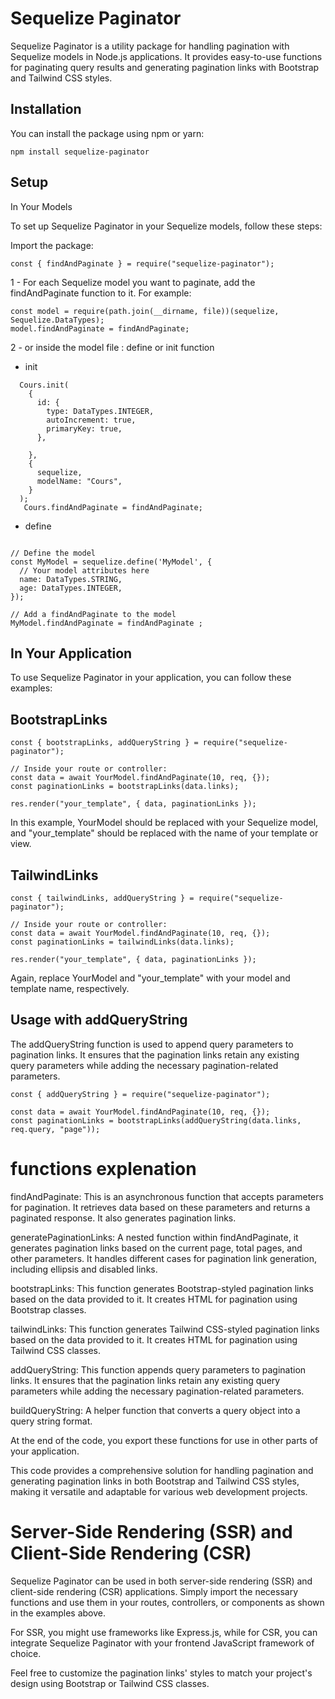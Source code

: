 # Sequelize Paginator

Sequelize Paginator is a utility package for handling pagination with Sequelize models in Node.js applications. It provides easy-to-use functions for paginating query results and generating pagination links with Bootstrap and Tailwind CSS styles.

## Installation

You can install the package using npm or yarn:

```
npm install sequelize-paginator
```


## Setup
In Your Models

To set up Sequelize Paginator in your Sequelize models, follow these steps:

Import the package:

```
const { findAndPaginate } = require("sequelize-paginator");
```
1 - For each Sequelize model you want to paginate, add the findAndPaginate function to it. For example:

```
const model = require(path.join(__dirname, file))(sequelize, Sequelize.DataTypes);
model.findAndPaginate = findAndPaginate;
```

2 - or inside the model file  : define or init function
 
  - init 
  
```
  Cours.init(
    {
      id: {
        type: DataTypes.INTEGER,
        autoIncrement: true,
        primaryKey: true,
      },

    },
    {
      sequelize,
      modelName: "Cours",
    }
  );
   Cours.findAndPaginate = findAndPaginate;

```
-  define

```

// Define the model
const MyModel = sequelize.define('MyModel', {
  // Your model attributes here
  name: DataTypes.STRING,
  age: DataTypes.INTEGER,
});

// Add a findAndPaginate to the model
MyModel.findAndPaginate = findAndPaginate ;

```



## In Your Application

To use Sequelize Paginator in your application, you can follow these examples:

## BootstrapLinks

```
const { bootstrapLinks, addQueryString } = require("sequelize-paginator");

// Inside your route or controller:
const data = await YourModel.findAndPaginate(10, req, {});
const paginationLinks = bootstrapLinks(data.links);

res.render("your_template", { data, paginationLinks });
```

In this example, YourModel should be replaced with your Sequelize model, and "your_template" should be replaced with the name of your template or view.

## TailwindLinks


```
const { tailwindLinks, addQueryString } = require("sequelize-paginator");

// Inside your route or controller:
const data = await YourModel.findAndPaginate(10, req, {});
const paginationLinks = tailwindLinks(data.links);

res.render("your_template", { data, paginationLinks });

```


Again, replace YourModel and "your_template" with your model and template name, respectively.

## Usage with addQueryString


The addQueryString function is used to append query parameters to pagination links. It ensures that the pagination links retain any existing query parameters while adding the necessary pagination-related parameters.
```
const { addQueryString } = require("sequelize-paginator");

const data = await YourModel.findAndPaginate(10, req, {});
const paginationLinks = bootstrapLinks(addQueryString(data.links, req.query, "page"));
```

# functions explenation
findAndPaginate: This is an asynchronous function that accepts parameters for pagination. It retrieves data based on these parameters and returns a paginated response. It also generates pagination links.

generatePaginationLinks: A nested function within findAndPaginate, it generates pagination links based on the current page, total pages, and other parameters. It handles different cases for pagination link generation, including ellipsis and disabled links.

bootstrapLinks: This function generates Bootstrap-styled pagination links based on the data provided to it. It creates HTML for pagination using Bootstrap classes.

tailwindLinks: This function generates Tailwind CSS-styled pagination links based on the data provided to it. It creates HTML for pagination using Tailwind CSS classes.

addQueryString: This function appends query parameters to pagination links. It ensures that the pagination links retain any existing query parameters while adding the necessary pagination-related parameters.

buildQueryString: A helper function that converts a query object into a query string format.

At the end of the code, you export these functions for use in other parts of your application.

This code provides a comprehensive solution for handling pagination and generating pagination links in both Bootstrap and Tailwind CSS styles, making it versatile and adaptable for various web development projects.

# Server-Side Rendering (SSR) and Client-Side Rendering (CSR)


Sequelize Paginator can be used in both server-side rendering (SSR) and client-side rendering (CSR) applications. Simply import the necessary functions and use them in your routes, controllers, or components as shown in the examples above.

For SSR, you might use frameworks like Express.js, while for CSR, you can integrate Sequelize Paginator with your frontend JavaScript framework of choice.

Feel free to customize the pagination links' styles to match your project's design using Bootstrap or Tailwind CSS classes.



